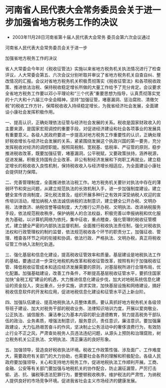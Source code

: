 # 河南省人民代表大会常务委员会关于进一步加强省地方税务工作的决议

- 2003年11月28日河南省第十届人民代表大会常务
  委员会第六次会议通过

<!-- INFO END -->

河南省人民代表大会常务委员会关于进一步

加强省地方税务工作的决议

省人大常委会今年对《税收征管法》实施以来省地方税务机关执法情况进行了检查评议，人大常委会第五、六次会议分别听取并审议了省地方税务机关自查自纠、整改情况的汇报。会议对省地方税务机关积极贯彻落实《税收征管法》和各项税收政策、推进依法治税、保持税收稳定增长所做的大量工作给予了充分肯定。会议要求全省地方税务工作要以邓小平理论和“三个代表”重要思想为指导，认真贯彻落实党的十六大和十六届三中全会精神，坚持“加强征管，堵塞漏洞、惩治腐败、清缴欠税”的税收工作方针，保障税收收入持续稳定增长，为我省经济社会发展，全面建设小康社会发挥积极作用。

一、提高认识，正确处理依法征管与经济社会发展的关系。税收是国家财政收入的主要来源，是国家宏观调控的重要手段，对促进经济建设和社会各项事业的发展具有重要意义。各级人民政府要进一步提高对地方税务工作重要性的认识，正确处理好税收增长与经济社会发展的关系，紧紧围绕发展这个执政兴国的第一要务，充分发挥税收对经济的调控职能。按照简税制、宽税基、低税率、严征管的原则，稳步推进税收改革，既要加强征管，堵塞漏洞，公平税赋，又要政策扶持，涵养税源，促进发展。积极支持国有企业改革、非公有制经济发展和下岗职工再就业。建立稳定增长的税收收入良性机制，保持税收收入与经济增长相适应，为全面建设小康社会提供财力保障。

二、完善管理制度，全面推进依法治税工作。地方税务机关要针对执法中存在的薄弱环节和突出问题，从建立规范执法的长效机制入手，进一步加强制度建设。建立健全宣传咨询制度，深化税法普及，组织开展多种行之有效并深受纳税人欢迎的宣传培训活动，增加纳税人依法诚信纳税的法制意识，建立健全公开办税、文明办税、法律救济、纳税信誉等级制度，大力推行公开办税、文明执法、改进纳税服务手段，依法规范税收秩序，保护纳税人的合法权益，积极完善以申报纳税和优化服务为基础，以计算机网络为依托，集中征收，重点稽查，强化管理的税收征管模式，建立健全严密的内部执法监督机制，全面推行税收执法责任制，强化对税收执法权和行政管理权的制约监督，依法规范税收各个环节的职责分工，加强征收、管理、稽查各环节之间的衔接和协调，依法行政、严格执法、文明办税，真正将税收征管工作纳入法制化轨道。

三、强化基层和信息化建设，提高税收征管效率和质量。基层建设是地税执法工作的基础，要通过进一步深化地税机构改革和税收征管改革，按照有利于加强税收征管、降低税收征管成本和适应经济发展需要的原则，对基层税所进行合理布局，优化配置。加强基础建设，改善工作条件，不断提高基层税收征管水平，要抓住国家加快“金税工程”建设的机遇，大力推进信息化建设步伐，加大对地税系统信息化建设的资金投入，突出重点，分步实施，讲求实效，加快基层设施和网络建设，搞好税收信息软件的开发和应用，促进地税信息化建设和征管水平迈上新台阶。

四、加强队伍建设、提高地税执法人员整体素质。要认真抓好地方税务机关各级领导班子建设、加大对税务干部的税收业务、法律知识培训力度，开展以爱岗敬业、公正执法、诚信服务、廉洁奉公为基本内容的职业道德教育，努力提高税务干部队伍的政治、业务素质，增强法制意识，服务意识，责任意识，廉洁意识。要加强廉政建设，大力弘扬艰苦奋斗的作风，坚决制止公务活动中的奢侈浪费行为，有效防止行业不正之风，严肃查处税务人员违法违纪问题，从源头上预防和治理腐败，树立税务机关公正执法、文明执法、清正廉洁的良好形象。

五、加强领导，营造良好税收执法环境。税收工作政策性强、涉及面广、工作难度大，需要政府有关部门的大力协助，也需要社会各界的理解和积极配合。各级人民政府要加强领导，关心和支持地方税务工作，促进地税执法工作顺利开展。工商、金融、公安等有关部门要加强与地税机关的协作配合，防止漏征漏管，严厉打击偷、逃、抗、骗税等违法犯罪行为，要整顿税收秩序。维护税法的严肃性，为纳税人提供良好的市场竞争环境。促进我省社会主义市场经济的健康发展。
